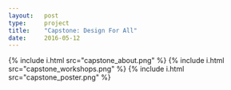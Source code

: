 ```yaml
---
layout:   post
type:     project
title:    "Capstone: Design For All"
date:     2016-05-12
---
```


{% include i.html src="capstone_about.png" %}
{% include i.html src="capstone_workshops.png" %}
{% include i.html src="capstone_poster.png" %}
